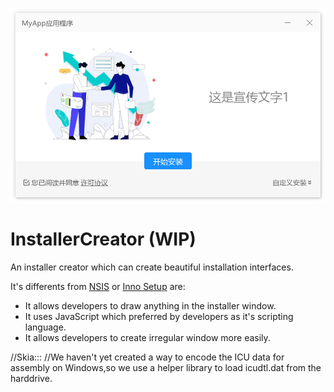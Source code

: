 ![](./Doc/banner.png)

# InstallerCreator (WIP)

An installer creator which can create beautiful installation interfaces.

It's differents from [NSIS]() or [Inno Setup]() are:

- It allows developers to draw anything in the installer window.
- It uses JavaScript which preferred by developers as it's scripting language.
- It allows developers to create irregular window more easily.




//Skia:::
//We haven't yet created a way to encode the ICU data for assembly on Windows,so we use a helper library to load icudtl.dat from the harddrive.

